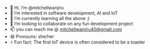 - 👋 Hi, I’m @mitchellwanjiru
- 👀 I’m interested in software development, AI and IoT
- 🌱 I’m currently learning all the above ;)
- 💞️ I’m looking to collaborate on any fun development project
- 📫 you can reach me @ mitchellwanjiru40@gmail.com
- 😄 Pronouns: she/her
- ⚡ Fun fact: The first IoT device is often considered to be a toaster

<!---
mitchellwanjiru/mitchellwanjiru is a ✨ special ✨ repository because its `README.md` (this file) appears on your GitHub profile.
You can click the Preview link to take a look at your changes.
--->
